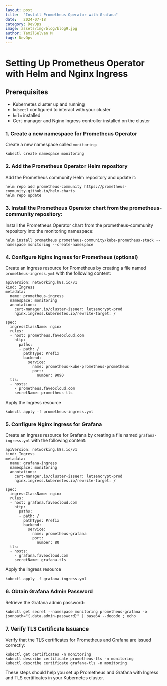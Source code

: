 ```yaml
---
layout: post
title:  "Install Prometheus Operator with Grafana"
date:   2024-07-18
category: DevOps
image: assets/img/blog/blog9.jpg
author: TamilSelvan M
tags: DevOps
---
```



# Setting Up Prometheus Operator with Helm and Nginx Ingress


## Prerequisites
- Kubernetes cluster up and running
- `kubectl` configured to interact with your cluster
- `helm` installed
- Cert-manager and Nginx Ingress controller installed on the cluster

### 1. Create a new namespace for Prometheus Operator 

Create a new namespace called `monitoring`:
```
kubectl create namespace monitoring
```

### 2. Add the Prometheus Operator Helm repository

Add the Prometheus community Helm repository and update it:
```
helm repo add prometheus-community https://prometheus-community.github.io/helm-charts
helm repo update
```

### 3. Install the Prometheus Operator chart from the prometheus-community repository:

Install the Prometheus Operator chart from the prometheus-community repository into the monitoring namespace:

```
helm install prometheus prometheus-community/kube-prometheus-stack --namespace monitoring --create-namespace
```

### 4. Configure Nginx Ingress for Prometheus (optional)

Create an Ingress resource for Prometheus by creating a file named `prometheus-ingress.yml` with the following content:

```
apiVersion: networking.k8s.io/v1
kind: Ingress
metadata:
  name: prometheus-ingress
  namespace: monitoring
  annotations:
    cert-manager.io/cluster-issuer: letsencrypt-prod
    nginx.ingress.kubernetes.io/rewrite-target: /

spec:
  ingressClassName: nginx
  rules:
  - host: prometheus.faveocloud.com
    http:
      paths:
      - path: /
        pathType: Prefix
        backend:
          service:
            name: prometheus-kube-prometheus-prometheus
            port:
              number: 9090
  tls:
  - hosts:
    - prometheus.faveocloud.com
    secretName: prometheus-tls
```
Apply the Ingress resource
```
kubectl apply -f prometheus-ingress.yml
```

### 5. Configure Nginx Ingress for Grafana

Create an Ingress resource for Grafana by creating a file named `grafana-ingress.yml` with the following content:

```
apiVersion: networking.k8s.io/v1
kind: Ingress
metadata:
  name: grafana-ingress
  namespace: monitoring
  annotations:
    cert-manager.io/cluster-issuer: letsencrypt-prod
    nginx.ingress.kubernetes.io/rewrite-target: /

spec:
  ingressClassName: nginx
  rules:
  - host: grafana.faveocloud.com
    http:
      paths:
      - path: /
        pathType: Prefix
        backend:
          service:
            name: prometheus-grafana
            port:
              number: 80
  tls:
  - hosts:
    - grafana.faveocloud.com
    secretName: grafana-tls
```
Apply the Ingress resource
```
kubectl apply -f grafana-ingress.yml
```
### 6. Obtain Grafana Admin Password

Retrieve the Grafana admin password:

```
kubectl get secret --namespace monitoring prometheus-grafana -o jsonpath="{.data.admin-password}" | base64 --decode ; echo
```
### 7. Verify TLS Certificate Issuance

Verify that the TLS certificates for Prometheus and Grafana are issued correctly:

```
kubectl get certificates -n monitoring
kubectl describe certificate prometheus-tls -n monitoring
kubectl describe certificate grafana-tls -n monitoring
```
These steps should help you set up Prometheus and Grafana with Ingress and TLS certificates in your Kubernetes cluster.
